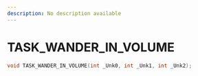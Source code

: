 ```yaml
---
description: No description available 
---
```


# TASK_WANDER_IN_VOLUME

```cpp
void TASK_WANDER_IN_VOLUME(int _Unk0, int _Unk1, int _Unk2);
```